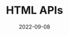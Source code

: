 ---
title: 'HTML APIs'
authors:
  - estelleweyl
description: Learn how HTML information can be exposed and manipulated using JavaScript.
date: 2022-09-08
placeholder: true
tags:
  - html
---